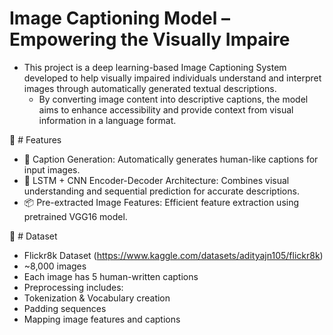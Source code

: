 # Image Captioning Model – Empowering the Visually Impaire
- This project is a deep learning-based Image Captioning System developed to help visually impaired individuals understand and interpret images through automatically generated textual descriptions.
  - By converting image content into descriptive captions, the model aims to enhance accessibility and provide context from visual information in a language format.

:rocket: # Features
- 🧾 Caption Generation: Automatically generates human-like captions for input images.
- 🧠 LSTM + CNN Encoder-Decoder Architecture: Combines visual understanding and sequential prediction for accurate descriptions.
- 📦 Pre-extracted Image Features: Efficient feature extraction using pretrained VGG16 model.


:rocket: # Dataset
- Flickr8k Dataset (https://www.kaggle.com/datasets/adityajn105/flickr8k)
- ~8,000 images
- Each image has 5 human-written captions
- Preprocessing includes:
- Tokenization & Vocabulary creation
- Padding sequences
- Mapping image features and captions



  


